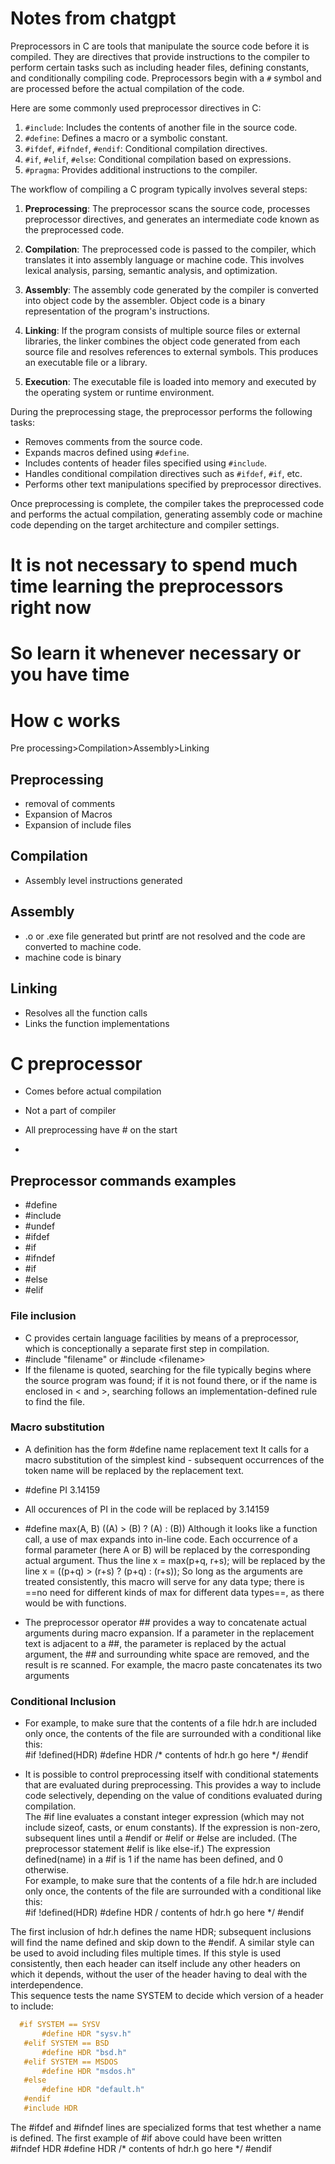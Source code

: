 


# Notes from chatgpt
 Preprocessors in C are tools that manipulate the source code before it is compiled. They are directives that provide instructions to the compiler to perform certain tasks such as including header files, defining constants, and conditionally compiling code. Preprocessors begin with a `#` symbol and are processed before the actual compilation of the code.

Here are some commonly used preprocessor directives in C:

1. `#include`: Includes the contents of another file in the source code.
2. `#define`: Defines a macro or a symbolic constant.
3. `#ifdef`, `#ifndef`, `#endif`: Conditional compilation directives.
4. `#if`, `#elif`, `#else`: Conditional compilation based on expressions.
5. `#pragma`: Provides additional instructions to the compiler.

The workflow of compiling a C program typically involves several steps:

1. **Preprocessing**: The preprocessor scans the source code, processes preprocessor directives, and generates an intermediate code known as the preprocessed code.

2. **Compilation**: The preprocessed code is passed to the compiler, which translates it into assembly language or machine code. This involves lexical analysis, parsing, semantic analysis, and optimization.

3. **Assembly**: The assembly code generated by the compiler is converted into object code by the assembler. Object code is a binary representation of the program's instructions.

4. **Linking**: If the program consists of multiple source files or external libraries, the linker combines the object code generated from each source file and resolves references to external symbols. This produces an executable file or a library.

5. **Execution**: The executable file is loaded into memory and executed by the operating system or runtime environment.

During the preprocessing stage, the preprocessor performs the following tasks:

- Removes comments from the source code.
- Expands macros defined using `#define`.
- Includes contents of header files specified using `#include`.
- Handles conditional compilation directives such as `#ifdef`, `#if`, etc.
- Performs other text manipulations specified by preprocessor directives.

Once preprocessing is complete, the compiler takes the preprocessed code and performs the actual compilation, generating assembly code or machine code depending on the target architecture and compiler settings.



# It is not necessary to spend much time learning the preprocessors right now 
# So learn it whenever necessary or you have time



# How c works
Pre processing>Compilation>Assembly>Linking

## Preprocessing
- removal of comments
- Expansion of Macros
- Expansion of include files

## Compilation
- Assembly level instructions generated

## Assembly
- .o or .exe file generated but printf are not resolved and the code are converted to machine code.
- machine code is binary
## Linking
- Resolves all the function calls
- Links the function implementations


# C preprocessor

- Comes before actual compilation
- Not a part of compiler
- All preprocessing have \# on the start

- 

## Preprocessor commands examples
- \#define
- \#include
- \#undef
- \#ifdef
- \#if
- \#ifndef
- \#if
- \#else
- \#elif






### File inclusion
- C provides certain language facilities by means of a preprocessor, which is conceptionally a separate first step in compilation.
- \#include "filename" or \#include \<filename\>
- If the filename is quoted, searching for the file typically begins where the source program was found; if it is not found there, or if the name is enclosed in < and >, searching follows an implementation-defined rule to find the file. 
### Macro substitution

- A definition has the form \#define name replacement text It calls for a macro substitution of the simplest kind - subsequent occurrences of the token name will be replaced by the replacement text.
- \#define PI 3.14159

- All occurences of PI in the code will be replaced by 3.14159
- \#define max(A, B) ((A) > (B) ? (A) : (B))                                                  Although it looks like a function call, a use of max expands into in-line code. Each occurrence of a formal parameter (here A or B) will be replaced by the corresponding actual argument. Thus the line x = max(p+q, r+s); will be replaced by the line x = ((p+q) > (r+s) ? (p+q) : (r+s)); So long as the arguments are treated consistently, this macro will serve for any data type; there is ==no need for different kinds of max for different data types==, as there would be with functions.
- The preprocessor operator ## provides a way to concatenate actual arguments during macro expansion. If a parameter in the replacement text is adjacent to a ##, the parameter is replaced by the actual argument, the ## and surrounding white space are removed, and the result is re scanned. For example, the macro paste concatenates its two arguments


### Conditional Inclusion

-  For example, to make sure that the contents of a file hdr.h are included only once, the contents of the file are surrounded with a conditional like this:  
	   \#if !defined(HDR) 
	   \#define HDR 
	   /* contents of hdr.h go here */ 
	   \#endif 
	
- It is possible to control preprocessing itself with conditional statements that are evaluated 
during preprocessing. This provides a way to include code selectively, depending on the value 
of conditions evaluated during compilation.  
The \#if line evaluates a constant integer expression (which may not include sizeof, casts, or 
enum constants). If the expression is non-zero, subsequent lines until a \#endif or \#elif or 
\#else are included. (The preprocessor statement \#elif is like else-if.) The expression 
defined(name) in a \#if is 1 if the name has been defined, and 0 otherwise.  
For example, to make sure that the contents of a file hdr.h are included only once, the 
contents of the file are surrounded with a conditional like this:  
   \#if !defined(HDR) 
   \#define HDR 
   / contents of hdr.h go here */ 
   \#endif 

The first inclusion of hdr.h defines the name HDR; subsequent inclusions will find the name 
defined and skip down to the \#endif. A similar style can be used to avoid including files 
multiple times. If this style is used consistently, then each header can itself include any other 
headers on which it depends, without the user of the header having to deal with the 
interdependence.  
This sequence tests the name SYSTEM to decide which version of a header to include:  
```c
  #if SYSTEM == SYSV 
       #define HDR "sysv.h" 
   #elif SYSTEM == BSD 
       #define HDR "bsd.h" 
   #elif SYSTEM == MSDOS 
       #define HDR "msdos.h" 
   #else 
       #define HDR "default.h" 
   #endif 
   #include HDR 
```

 
The \#ifdef and \#ifndef lines are specialized forms that test whether a name is defined. The 
first example of \#if above could have been written  
  \#ifndef HDR 
   \#define HDR 
   /* contents of hdr.h go here */ 
   \#endif 







